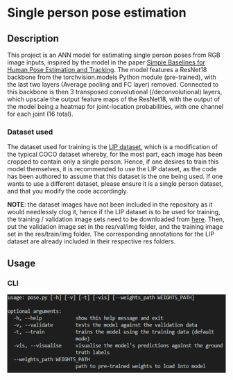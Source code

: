# Single person pose estimation

## Description

This project is an ANN model for estimating single person poses from RGB image inputs, inspired by the model in the paper [Simple Baselines for Human Pose Estimation
and Tracking](https://arxiv.org/pdf/1804.06208.pdf). The model features a ResNet18 backbone from the torchvision.models Python module (pre-trained), with the last two layers (Average pooling and FC layer) removed. Connected to this backbone is then 3 transposed convolutional (/deconvolutional) layers, which upscale the output feature maps of the ResNet18, with the output of the model being a heatmap for joint-location probabilities, with one channel for each joint (16 total).

### Dataset used

The dataset used for training is the [LIP dataset](http://sysu-hcp.net/lip/overview.php), which is a modification of the typical COCO dataset whereby, for the most part, each image has been cropped to contain only a single person. Hence, if one desires to train this model themselves, it is recommended to use the LIP dataset, as the code has been authored to assume that this dataset is the one being used. If one wants to use a different dataset, please ensure it is a single person dataset, and that you modify the code accordingly.

**NOTE**: the dataset images have not been included in the repository as it would needlessly clog it, hence if the LIP dataset is to be used for training, the training / validation image sets need to be downloaded from [here](https://drive.google.com/file/d/0BzvH3bSnp3E9cVl3b3pKdmFlclE/view?usp=sharing). Then, put the validation image set in the res/val/img folder, and the training image set in the res/train/img folder. The corresponding annotations for the LIP dataset are already included in their respective res folders.

## Usage

### CLI
![Command line help text](/res/cli.png)


